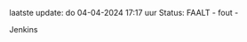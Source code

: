 laatste update: 
do 04-04-2024 17:17   uur 
Status: FAALT - fout - 
<div class="service R">Jenkins</div>
